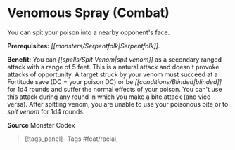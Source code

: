 ﻿---
cssclass: [feats]

---
# Venomous Spray (Combat)

You can spit your poison into a nearby opponent's face.

**Prerequisites:** _[[monsters/Serpentfolk|Serpentfolk]]_.

**Benefit:** You can _[[spells/Spit Venom|spit venom]]_ as a secondary ranged attack with a range of 5 feet. This is a natural attack and doesn't provoke attacks of opportunity. A target struck by your venom must succeed at a Fortitude save (DC = your poison DC) or be _[[conditions/Blinded|blinded]]_ for 1d4 rounds and suffer the normal effects of your poison. You can't use this attack during any round in which you make a bite attack (and vice versa). After spitting venom, you are unable to use your poisonous bite or to _spit venom_ for 1d4 rounds.

**Source** Monster Codex
>[!tags_panel]- Tags
> #feat/racial, 